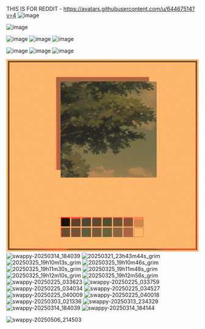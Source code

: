 THIS IS FOR REDDIT - https://avatars.githubusercontent.com/u/64467514?v=4
![image](https://avatars.githubusercontent.com/u/64467514?v=4)


<img width="1920" height="1080" alt="image" src="https://github.com/user-attachments/assets/2ec693df-dab3-484e-b477-baca80b0cc98" />

![image](https://github.com/user-attachments/assets/4d49dcdf-8648-49ed-ad13-258d01cecf56)
![image](https://github.com/user-attachments/assets/15b38306-10ec-446e-89e1-e19887f029d4)
<img width="2560" height="1440" alt="image" src="https://github.com/user-attachments/assets/f61c67e7-f0b6-4051-8464-e086d712ee47" />

![image](https://github.com/user-attachments/assets/5f0a5524-0a65-47c5-82fb-07b63c95e708)
![image](https://github.com/user-attachments/assets/642e69f8-cacb-49d6-8323-a4c899046bbb)
![image](https://github.com/user-attachments/assets/56cc5a46-6ee1-419e-8620-2c4ee9c7ef8b)

![firsthellcard](first_hellcard.gif)
![swappy-20250314_184039](https://github.com/user-attachments/assets/abb66634-bd28-4337-88c8-20c1038249eb)
![20250321_23h43m44s_grim](https://github.com/user-attachments/assets/865ef3aa-0e7f-4687-bf3b-0c9da02dba60)
![20250325_19h10m13s_grim](https://github.com/user-attachments/assets/8997b747-4abb-4a6e-9654-7b06031a582c)
![20250325_19h10m46s_grim](https://github.com/user-attachments/assets/495ce102-180b-419a-8091-07d681f30b04)
![20250325_19h11m30s_grim](https://github.com/user-attachments/assets/9ad8691f-1f20-4197-b53a-914b7824f90d)
![20250325_19h11m48s_grim](https://github.com/user-attachments/assets/5f6cc3ef-d34b-4025-ae2a-3ad24f4757c6)
![20250325_19h12m10s_grim](https://github.com/user-attachments/assets/f3cbf9f7-0851-4b28-9158-9918c2492267)
![20250325_19h12m56s_grim](https://github.com/user-attachments/assets/df8f4931-0bcc-4090-bbf2-ad3615106c15)
![swappy-20250225_033623](https://github.com/user-attachments/assets/fa5176dc-f00a-4a05-ae74-e5f48cb3c0b7)
![swappy-20250225_033759](https://github.com/user-attachments/assets/4c1f15b2-8314-4cb9-a3d5-8a3f1b53eb4c)
![swappy-20250225_034034](https://github.com/user-attachments/assets/7f19a7c9-dbe4-4219-b8a6-8ee95c0ac397)
![swappy-20250225_034527](https://github.com/user-attachments/assets/c1e4e97b-8ae5-4321-b3be-fc29d6eacf37)
![swappy-20250225_040009](https://github.com/user-attachments/assets/2b77fea9-dbf9-4cb1-a001-7d284fc6ea3d)
![swappy-20250225_040018](https://github.com/user-attachments/assets/3ab6ecab-e35c-4a43-ad5e-4e5bfad20cbd)
![swappy-20250303_021336](https://github.com/user-attachments/assets/d9546aed-7d69-49bd-9237-0ba3c0b9f9c0)
![swappy-20250313_234329](https://github.com/user-attachments/assets/3fdf9264-f3a2-4d36-ba4d-18f791985a05)
![swappy-20250314_184039](https://github.com/user-attachments/assets/45389d14-c3cf-4609-82e0-75cff0b7f6af)
![swappy-20250314_184144](https://github.com/user-attachments/assets/a7638337-22dc-4d33-bea7-6c05002aaf9c)

![swappy-20250506_214503](https://github.com/user-attachments/assets/d55f3a0b-ff2c-4ce1-873b-acee20f99a45)
